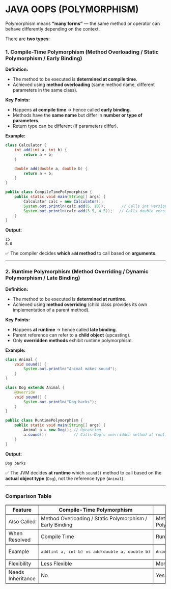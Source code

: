 # JAVA OOPS (POLYMORPHISM)

Polymorphism means **“many forms”** — the same method or operator can behave differently depending on the context.

There are **two types**:

### 1. Compile-Time Polymorphism (Method Overloading / Static Polymorphism / Early Binding)

**Definition:**

* The method to be executed is **determined at compile time**.
* Achieved using **method overloading** (same method name, different parameters in the same class).

**Key Points:**

* Happens **at compile time** → hence called **early binding**.
* Methods have the **same name** but differ in **number or type of parameters**.
* Return type can be different (if parameters differ).

**Example:**

```java
class Calculator {
    int add(int a, int b) {
        return a + b;
    }

    double add(double a, double b) {
        return a + b;
    }
}

public class CompileTimePolymorphism {
    public static void main(String[] args) {
        Calculator calc = new Calculator();
        System.out.println(calc.add(5, 10));       // Calls int version
        System.out.println(calc.add(3.5, 4.5));   // Calls double version
    }
}
```

**Output:**

```
15
8.0
```

✅ The compiler decides **which `add` method** to call based on **arguments**.

---

### 2. Runtime Polymorphism (Method Overriding / Dynamic Polymorphism / Late Binding)

**Definition:**

* The method to be executed is **determined at runtime**.
* Achieved using **method overriding** (child class provides its own implementation of a parent method).

**Key Points:**

* Happens **at runtime** → hence called **late binding**.
* Parent reference can refer to a **child object** (upcasting).
* Only **overridden methods** exhibit runtime polymorphism.

**Example:**

```java
class Animal {
    void sound() {
        System.out.println("Animal makes sound");
    }
}

class Dog extends Animal {
    @Override
    void sound() {
        System.out.println("Dog barks");
    }
}

public class RuntimePolymorphism {
    public static void main(String[] args) {
        Animal a = new Dog(); // Upcasting
        a.sound();            // Calls Dog's overridden method at runtime
    }
}
```

**Output:**

```
Dog barks
```

✅ The JVM decides **at runtime** which `sound()` method to call based on the **actual object type** (`Dog`), not the reference type (`Animal`).

---

### **Comparison Table**
<table border="1" cellspacing="0" cellpadding="5">
  <tr>
    <th>Feature</th>
    <th>Compile-Time Polymorphism</th>
    <th>Runtime Polymorphism</th>
  </tr>
  <tr>
    <td>Also Called</td>
    <td>Method Overloading / Static Polymorphism / Early Binding</td>
    <td>Method Overriding / Dynamic Polymorphism / Late Binding</td>
  </tr>
  <tr>
    <td>When Resolved</td>
    <td>Compile Time</td>
    <td>Runtime</td>
  </tr>
  <tr>
    <td>Example</td>
    <td>
      <pre>add(int a, int b) vs add(double a, double b)</pre>
    </td>
    <td>
      <pre>Animal a = new Dog(); a.sound();</pre>
    </td>
  </tr>
  <tr>
    <td>Flexibility</td>
    <td>Less Flexible</td>
    <td>More Flexible</td>
  </tr>
  <tr>
    <td>Needs Inheritance</td>
    <td>No</td>
    <td>Yes</td>
  </tr>
</table>


